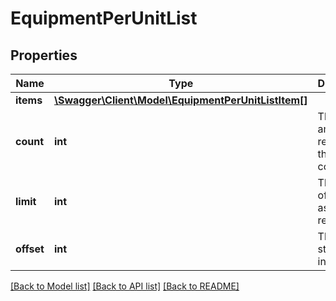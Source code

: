 # EquipmentPerUnitList

## Properties
Name | Type | Description | Notes
------------ | ------------- | ------------- | -------------
**items** | [**\Swagger\Client\Model\EquipmentPerUnitListItem[]**](EquipmentPerUnitListItem.md) |  | [optional] 
**count** | **int** | The total amount of records in the entire collection. | [optional] 
**limit** | **int** | The amount of results, as requested. | [optional] 
**offset** | **int** | The starting index. | [optional] 

[[Back to Model list]](../README.md#documentation-for-models) [[Back to API list]](../README.md#documentation-for-api-endpoints) [[Back to README]](../README.md)


